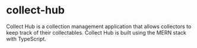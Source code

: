 # collect-hub
Collect Hub is a collection management application that allows collectors to keep track of their collectables. Collect Hub is built using the MERN stack with TypeScript.
